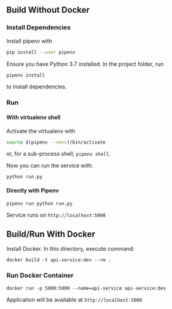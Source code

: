 ## Build Without Docker
### Install Dependencies
Install pipenv with

```bash
pip install --user pipenv
```
Ensure you have Python 3.7 installed.
In the project folder, run 
```bash
pipenv install
```
to install dependencies.

### Run
#### With virtualenv shell
Activate the virtualenv with
```bash
source $(pipenv --venv)/bin/activate
```
or, for a sub-process shell, `pipenv shell`.

Now you can run the service with:
```
python run.py
```
#### Directly with Pipenv
```
pipenv run python run.py
```

Service runs on `http://localhost:5000`

## Build/Run With Docker

Install Docker. In this directory, execute command:

```
docker build -t api-service:dev --rm .
```

### Run Docker Container
```
docker run -p 5000:5000 --name=api-service api-service:dev
```
Application will be available at `http://localhost:5000`